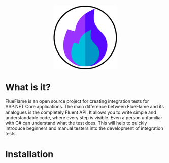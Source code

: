 <img 
    src="https://github.com/ISBronny/FlueFlame/blob/master/img/LOGO_CIRCLE.png?raw=true" 
    style="display: block;
        margin-left: auto;
        margin-right: auto;
        width: 200px;">

# What is it?

FlueFlame is an open source project for creating integration tests for ASP.NET Core applications. The main difference between FlueFlame and its analogues is the completely Fluent API. It allows you to write simple and understandable code, where every step is visible. Even a person unfamiliar with C# can understand what the test does. This will help to quickly introduce beginners and manual testers into the development of integration tests.

# Installation